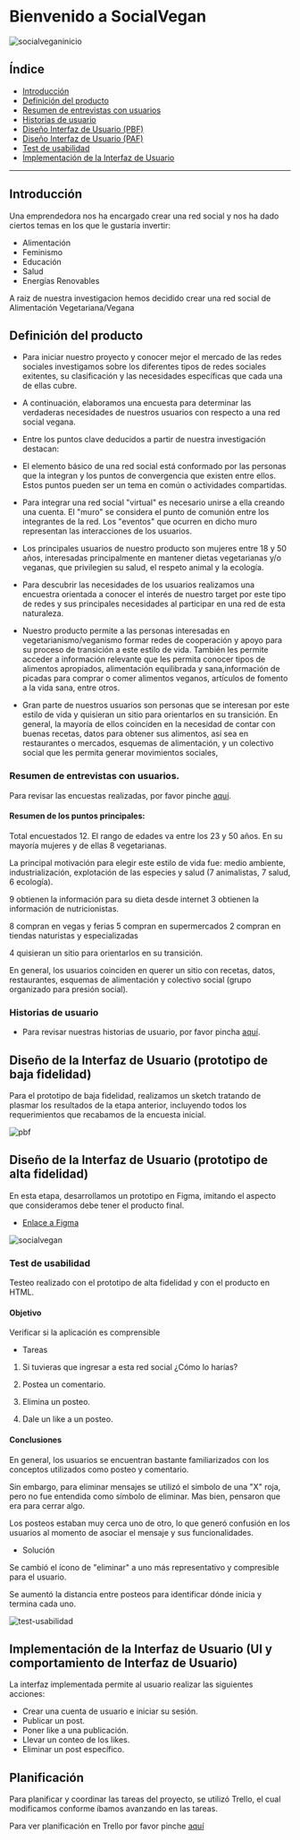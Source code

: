 # Bienvenido a SocialVegan


![socialveganinicio](https://user-images.githubusercontent.com/45245032/52438778-d082cd80-2af8-11e9-8fc2-7329f0e1ddc0.png)



## Índice

* [Introducción](#introducción)
* [Definición del producto](#definición-del-producto)
* [Resumen de entrevistas con usuarios](#resumen-de-entrevistas-con-usuarios)
* [Historias de usuario](#historias-de-usuario)
* [Diseño Interfaz de Usuario (PBF)](#Diseño-Interfaz-de-Usuario-(PBA))
* [Diseño Interfaz de Usuario (PAF)](#Diseño-Interfaz-de-Usuario-(PAF))
* [Test de usabilidad](#test-de-usabilidad)
* [Implementación de la Interfaz de Usuario](#Implementación-de-la-Interfaz-de-Usuario)

***



## Introducción

Una emprendedora nos ha encargado crear una red social y nos ha dado ciertos temas
en los que le gustaría invertir:

* Alimentación
* Feminismo
* Educación
* Salud
* Energías Renovables

A raiz de nuestra investigacion hemos decidido crear una red social de Alimentación Vegetariana/Vegana

## Definición del producto

* Para iniciar nuestro proyecto y conocer mejor el mercado de las redes sociales investigamos sobre los diferentes tipos de redes sociales exitentes, su clasificación y las necesidades específicas que cada una de ellas cubre.

* A continuación, elaboramos una encuesta para determinar las verdaderas necesidades de nuestros usuarios con respecto a una red social vegana.

*  Entre los puntos clave deducidos a partir de nuestra investigación destacan:

* El elemento básico de una red social está conformado por las personas que la integran y los puntos de convergencia que existen entre ellos. Estos puntos pueden ser un tema en común o actividades compartidas.

* Para integrar una red social "virtual" es necesario unirse a ella creando una cuenta. El "muro" se considera el punto de comunión entre los integrantes de la red. Los "eventos" que ocurren en dicho muro representan las interacciones de los usuarios.


* Los principales usuarios de nuestro producto son mujeres entre 18 y 50 años, interesadas principalmente en mantener dietas vegetarianas y/o veganas, que privilegien su salud, el respeto animal y la ecología.

* Para descubrir las necesidades de los usuarios realizamos una encuestra orientada a conocer el interés de nuestro target por este tipo de redes y sus principales necesidades al participar en una red de esta naturaleza.

* Nuestro producto permite a las personas interesadas en vegetarianismo/veganismo formar redes de cooperación y apoyo para su proceso de transición a este estilo de vida. También les permite acceder a información relevante que les permita conocer tipos de alimentos apropiados, alimentación equilibrada y sana,información de picadas para comprar o comer alimentos veganos, artículos de fomento a la vida sana, entre otros.

* Gran parte de nuestros usuarios son personas que se interesan por este estilo de vida y quisieran un sitio para orientarlos en su transición.
En general, la mayoría de ellos coinciden en la necesidad de contar con buenas recetas, datos para obtener sus alimentos, así sea en restaurantes o mercados, esquemas de alimentación, y un colectivo social que les permita  generar movimientos sociales,



### Resumen de entrevistas con usuarios.
Para revisar las encuestas realizadas, por favor pinche
[aquí](https://es.surveymonkey.com/results/SM-YV92YGDQV/).

#### Resumen de los puntos principales:

Total encuestados 12.
El rango de edades va entre los 23 y 50 años.
En su mayoría mujeres y de ellas 8 vegetarianas.

La principal motivación para elegir este estilo de vida fue:
medio ambiente, industrialización, explotación de las especies y salud (7 animalistas, 7 salud, 6 ecología).

9 obtienen la información para su dieta desde internet
3 obtienen la información de nutricionistas.

8 compran en vegas y ferias
5 compran en supermercados
2 compran en tiendas naturistas y especializadas

4 quisieran un sitio para orientarlos en su transición.

En general, los usuarios coinciden en querer un sitio con recetas, datos, restaurantes, esquemas de alimentación y colectivo social (grupo organizado para presión social).


### Historias de usuario
* Para revisar nuestras historias de usuario, por favor pincha
[aquí](https://drive.google.com/drive/folders/1pvTZKcE55xdAUkaaZS0a6C-rbvwYRHWf).


## Diseño de la Interfaz de Usuario (prototipo de baja fidelidad)

Para el prototipo de baja fidelidad, realizamos un sketch tratando de plasmar los resultados de la etapa anterior, incluyendo todos los requerimientos que recabamos de la encuesta inicial.

![pbf](https://user-images.githubusercontent.com/45245032/52440353-adf2b380-2afc-11e9-9472-c4949f12c71d.png)


## Diseño de la Interfaz de Usuario (prototipo de alta fidelidad)

En esta etapa, desarrollamos un prototipo en Figma, imitando el aspecto que consideramos debe tener el producto final.


* [Enlace a Figma](https://www.figma.com/file/BbiI5vzgQ9uYNDaIWAlwkePn/Untitled?node-id=0%3A1)

![socialvegan](https://user-images.githubusercontent.com/45245032/52440498-0aee6980-2afd-11e9-9f02-1901527ea67b.png)



### Test de usabilidad

Testeo realizado con el prototipo de alta fidelidad y con el producto en HTML.


#### Objetivo

Verificar si la aplicación es comprensible

* Tareas

1) Si tuvieras que ingresar a esta red social ¿Cómo lo harías?

2) Postea un comentario.

3) Elimina un posteo.

4) Dale un like a un posteo.

#### Conclusiones

En general, los usuarios se encuentran bastante familiarizados con los conceptos utilizados como posteo y comentario.

Sin embargo, para eliminar mensajes se utilizó el simbolo de una "X" roja, pero no fue entendida como símbolo de eliminar. Mas bien, pensaron que era para cerrar algo.

Los posteos estaban muy cerca uno de otro, lo que generó confusión en los usuarios al momento de asociar el mensaje y sus funcionalidades.

* Solución

Se cambió el ícono de "eliminar" a uno más representativo y compresible para el usuario.

Se aumentó la distancia entre posteos para identificar dónde inicia y termina cada uno.


![test-usabilidad](https://user-images.githubusercontent.com/45245032/52442294-84885680-2b01-11e9-8f96-3942fce50e23.png)



## Implementación de la Interfaz de Usuario (UI y comportamiento de Interfaz de Usuario)

La interfaz implementada permite al usuario realizar las siguientes acciones:

* Crear una cuenta de usuario e iniciar su sesión.
* Publicar un post.
* Poner like a una publicación.
* Llevar un conteo de los likes.
* Eliminar un post específico.


## Planificación

Para planificar y coordinar las tareas del proyecto, se utilizó Trello, el cual modificamos conforme íbamos avanzando en las tareas.

Para ver planificación en Trello
por favor pinche
[aquí](https://trello.com/b/tEwxHA7M/social-network)
